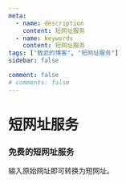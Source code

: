 ```yaml
---
meta:
  - name: description
    content: 短网址服务
  - name: keywords
    content: 短网址服务
tags: ["敖武的博客", "短网址服务"]
sidebar: false

comment: false
# comments: false
---
```


# 短网址服务

### 免费的短网址服务

输入原始网址即可转换为短网址。

<ShortUrl />
